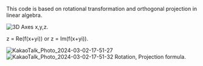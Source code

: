 This code is based on rotational transformation and orthogonal projection in linear algebra.

![3D](https://github.com/HwiRyu/SFML_3D_Graph_for_complex_space_visualize/assets/123755711/9743e555-0248-4cc8-bc7c-419746c399fd)
Axes x,y,z.

z = Re(f(x+yi))
or
z = Im(f(x+yi)).


![KakaoTalk_Photo_2024-03-02-17-51-27](https://github.com/HwiRyu/SFML_3D_Graph_for_complex_space_visualize/assets/123755711/19beeccf-8ccd-4daf-af8c-c4656c41f11a)
![KakaoTalk_Photo_2024-03-02-17-51-32](https://github.com/HwiRyu/SFML_3D_Graph_for_complex_space_visualize/assets/123755711/0ae04e82-faef-4a64-b435-2190b78569ca)
Rotation, Projection formula.
